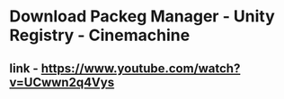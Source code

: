 # Download Packeg Manager - Unity Registry - Cinemachine
## link - https://www.youtube.com/watch?v=UCwwn2q4Vys